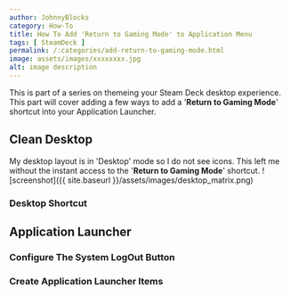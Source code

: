 ```yaml
---
author: JohnnyBlocks
category: How-To
title: How To Add 'Return to Gaming Mode' to Application Menu
tags: [ SteamDeck ]
permalink: /:categories/add-return-to-gaming-mode.html
image: assets/images/xxxxxxxx.jpg
alt: image description
---
```


This is part of a series on themeing your Steam Deck desktop experience.  This part will cover adding a few ways to add a '**Return to Gaming Mode**' shortcut into your Application Launcher.

<!--more-->

## Clean Desktop

My desktop layout is in 'Desktop' mode so I do not see icons.  This left me without the instant access to the '**Return to Gaming Mode**' shortcut.
![screenshot]({{ site.baseurl }}/assets/images/desktop_matrix.png)  

### Desktop Shortcut

## Application Launcher

### Configure The System LogOut Button

### Create Application Launcher Items
